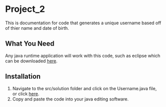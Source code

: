 # Project_2

This is documentation for code that generates a unique username based off of thier name and date of birth.

## What You Need

Any java runtime application will work with this code, such as eclipse which can be downloaded [here](https://www.eclipse.org/downloads/packages/release/2020-09/r/eclipse-ide-eclipse-committers).

## Installation 

1. Navigate to the src/solution folder and click on the Username.java file, or click [here](https://github.com/lawsoncr/Project_2/blob/main/src/solution/Username.java).
2. Copy and paste the code into your java editing software.
